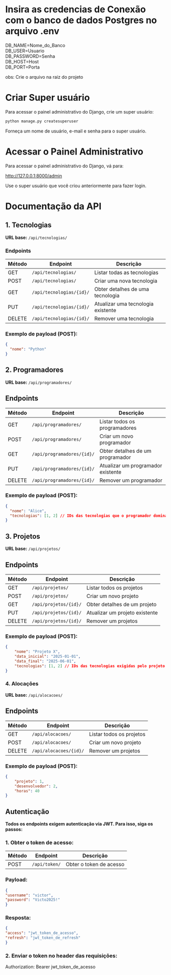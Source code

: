 
# Insira as credencias de Conexão com o banco de dados Postgres no arquivo .env

DB_NAME=Nome_do_Banco</br>
DB_USER=Usuario</br>
DB_PASSWORD=Senha</br>
DB_HOST=Host</br>
DB_PORT=Porta</br>

obs: Crie o arquivo na raiz do projeto


# Criar Super usuário
Para acessar o painel administrativo do Django, crie um super usuário:</br>

```bash
python manage.py createsuperuser
```

Forneça um nome de usuário, e-mail e senha para o super usuário.</br>

# Acessar o Painel Administrativo
Para acessar o painel administrativo do Django, vá para:</br>

http://127.0.0.1:8000/admin</br>

Use o super usuário que você criou anteriormente para fazer login.</br>

# Documentação da API

## 1. Tecnologias
**URL base:** `/api/tecnologias/`

### Endpoints
| Método | Endpoint | Descrição |
|--------|----------|------------|
| GET    | `/api/tecnologias/` | Listar todas as tecnologias |
| POST   | `/api/tecnologias/` | Criar uma nova tecnologia |
| GET    | `/api/tecnologias/{id}/` | Obter detalhes de uma tecnologia |
| PUT    | `/api/tecnologias/{id}/` | Atualizar uma tecnologia existente |
| DELETE | `/api/tecnologias/{id}/` | Remover uma tecnologia |

### Exemplo de payload (POST):
```json
{
  "nome": "Python"
}
```
## 2. Programadores
**URL base:** ``/api/programadores/``

## Endpoints

 Método | Endpoint | Descrição |
|--------|----------|------------|
| GET    | `/api/programadores/` | Listar todos os programadores |
| POST   | `/api/programadores/` |Criar um novo programador |
| GET    | `/api/programadores/{id}/` | Obter detalhes de um programador |
| PUT    | `/api/programadores/{id}/` | Atualizar um programador existente |
| DELETE | `/api/programadores/{id}/` | Remover um programador |

### Exemplo de payload (POST):
```json
{
  "nome": "Alice",
  "tecnologias": [1, 2] // IDs das tecnologias que o programador domina
}
```
## 3. Projetos
**URL base:** ``/api/projetos/``
## Endpoints

 Método | Endpoint | Descrição |
|--------|----------|------------|
| GET    | `/api/projetos/` | Listar todos os projetos |
| POST   | `/api/projetos/` |Criar um novo projeto |
| GET    | `/api/projetos/{id}/` | Obter detalhes de um projeto |
| PUT    | `/api/projetos/{id}/` | Atualizar um projeto existente |
| DELETE | `/api/projetos/{id}/` | Remover um projetos |

### Exemplo de payload (POST):
```json
{
    "nome": "Projeto X",
    "data_inicial": "2025-01-01",
    "data_final": "2025-06-01",
    "tecnologias": [1, 2] // IDs das tecnologias exigidas pelo projeto
}
```
### 4. Alocações
**URL base:** ``/api/alocacoes/``

## Endpoints

 Método | Endpoint | Descrição |
|--------|----------|------------|
| GET    | `/api/alocacoes/` | Listar todos os projetos |
| POST   | `/api/alocacoes/` |Criar um novo projeto |
| DELETE | `/api/alocacoes/{id}/` | Remover um projetos |

### Exemplo de payload (POST):
```json
{
    "projeto": 1, 
    "desenvolvedor": 2, 
    "horas": 40
}
```
## Autenticação
**Todos os endpoints exigem autenticação via JWT. Para isso, siga os passos:**

### 1. Obter o token de acesso:

 Método | Endpoint | Descrição |
|--------|----------|------------|
| POST   | `/api/token/` |Obter o token de acesso |


### Payload:
```json
{
"username": "victor",
"password": "Victo2025!"
}
```
### Resposta:
```json
{
"access": "jwt_token_de_acesso",
"refresh": "jwt_token_de_refresh"
}

```
### 2. Enviar o token no header das requisições:

Authorization: Bearer jwt_token_de_acesso